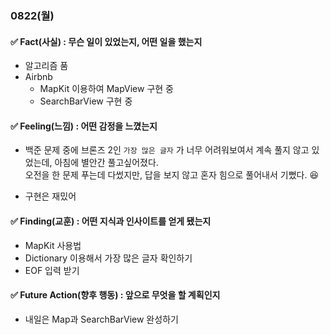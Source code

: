 ### 0822(월)

#### ✅ Fact(사실) : 무슨 일이 있었는지, 어떤 일을 했는지

- 알고리즘 품
- Airbnb
    - MapKit 이용하여 MapView 구현 중
    - SearchBarView 구현 중
    

#### ✅ Feeling(느낌) : 어떤 감정을 느꼈는지

- 백준 문제 중에 브론즈 2인 `가장 많은 글자` 가 너무 어려워보여서 계속 풀지 않고 있었는데, 아침에 별안간 풀고싶어졌다.  
오전을 한 문제 푸는데 다썼지만, 답을 보지 않고 혼자 힘으로 풀어내서 기뻤다. 😆  

- 구현은 재밌어
 

#### ✅ Finding(교훈) : 어떤 지식과 인사이트를 얻게 됐는지

- MapKit 사용법
- Dictionary 이용해서 가장 많은 글자 확인하기
- EOF 입력 받기


#### ✅ Future Action(향후 행동) : 앞으로 무엇을 할 계획인지

- 내일은 Map과 SearchBarView 완성하기
